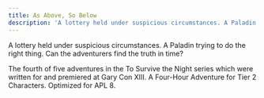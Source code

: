 ```yaml
---
title: As Above, So Below
description: 'A lottery held under suspicious circumstances. A Paladin trying to do the right thing. Can the adventurers find the truth in time?'
---
```


A lottery held under suspicious circumstances. A Paladin trying to do the right thing. Can the adventurers find the truth in time?

The fourth of five adventures in the To Survive the Night series which were written for and premiered at Gary Con XIII. A Four-Hour Adventure for Tier 2 Characters. Optimized for APL 8.
